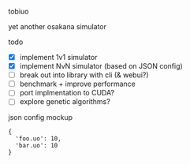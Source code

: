 tobiuo

yet another osakana simulator

todo

- [x] implement 1v1 simulator
- [x] implement NvN simulator (based on JSON config)
- [ ] break out into library with cli (& webui?)
- [ ] benchmark + improve performance
- [ ] port implmentation to CUDA?
- [ ] explore genetic algorithms?

json config mockup

```
{
  'foo.uo': 10,
  'bar.uo': 10
}
```
